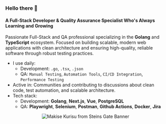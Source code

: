 ### Hello there 👋

#### A Full-Stack Developer & Quality Assurance Specialist Who's Always Learning and Growing

Passionate Full-Stack and QA professional specializing in the **Golang** and **TypeScript** ecosystem.
Focused on building scalable, modern web applications with clean architecture and ensuring high-quality, reliable software through robust testing practices.

- I use daily:
  - Development: `.go`, `.tsx`, `.json`
  - QA: `Manual Testing`, `Automation Tools`, `CI/CD Integration`, `Performance Testing`
- Active in: Communities and contributing to discussions about clean code, test automation, and scalable architecture.
- Tech stack:
  - Development: **Golang**, **Next.js**, **Vue**, **PostgreSQL**
  - QA: **Playwright**, **Selenium**, **Postman**, **Github Actions**, **Docker**, **Jira**

<div align="center">
<img src="https://i.pinimg.com/1200x/b7/5e/80/b75e8066645783e02480b110d0453e91.jpg" alt="Makise Kurisu from Steins Gate Banner"/>
</div>
